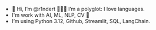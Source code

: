 - 👋 Hi, I’m @r1ndert 💪🏼🦊 I’m a polyglot: I love languages.
- I'm work with AI, ML, NLP, CV 👀
- I’m using Python 3.12, Github, Streamlit, SQL, LangChain.
